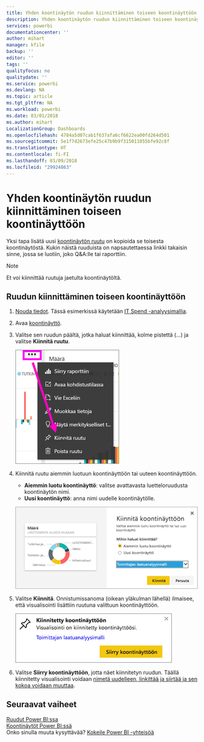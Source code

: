 ```yaml
---
title: Yhden koontinäytön ruudun kiinnittäminen toiseen koontinäyttöön
description: Yhden koontinäytön ruudun kiinnittäminen toiseen koontinäyttöön
services: powerbi
documentationcenter: ''
author: mihart
manager: kfile
backup: ''
editor: ''
tags: ''
qualityfocus: no
qualitydate: ''
ms.service: powerbi
ms.devlang: NA
ms.topic: article
ms.tgt_pltfrm: NA
ms.workload: powerbi
ms.date: 03/01/2018
ms.author: mihart
LocalizationGroup: Dashboards
ms.openlocfilehash: 4784a5d07cab1f637afa6cf6622ea00fd264d501
ms.sourcegitcommit: 5e1f7d2673efe25c47b9b9f315011055bfe92c8f
ms.translationtype: HT
ms.contentlocale: fi-FI
ms.lasthandoff: 03/09/2018
ms.locfileid: "29924863"
---
```

# <a name="pin-a-tile-from-one-dashboard-to-another-dashboard"></a>Yhden koontinäytön ruudun kiinnittäminen toiseen koontinäyttöön
Yksi tapa lisätä uusi [koontinäytön ruutu](service-dashboard-tiles.md) on kopioida se toisesta koontinäytöstä. Kukin näistä ruuduista on napsautettaessa linkki takaisin sinne, jossa se luotiin, joko Q&A:lle tai raporttiin. 

> [!NOTE]
> Et voi kiinnittää ruutuja jaetulta koontinäytöltä.

## <a name="pin-a-tile-to-another-dashboard"></a>Ruudun kiinnittäminen toiseen koontinäyttöön
1. [Nouda tiedot](service-get-data.md). Tässä esimerkissä käytetään [IT Spend -analyysimallia](sample-it-spend.md).
2. Avaa [koontinäyttö](service-dashboards.md).
3. Valitse sen ruudun päältä, jotka haluat kiinnittää, kolme pistettä (...) ja valitse **Kiinnitä ruutu**.  
   
   ![kolmen pisteen valikko](media/service-pin-tile-to-another-dashboard/power-bi-pin-another-dash.png)
4. Kiinnitä ruutu aiemmin luotuun koontinäyttöön tai uuteen koontinäyttöön. 
   
   * **Aiemmin luotu koontinäyttö**: valitse avattavasta luetteloruudusta koontinäytön nimi.
   * **Uusi koontinäyttö**: anna nimi uudelle koontinäytölle.
   
   ![Kiinnitä koontinäyttöön -valintaikkuna](media/service-pin-tile-to-another-dashboard/pbi_pintoanotherdash.png)
5. Valitse **Kiinnitä**.
   Onnistumissanoma (oikean yläkulman lähellä) ilmaisee, että visualisointi lisättiin ruutuna valittuun koontinäyttöön.
   
   ![Kiinnitetty koontinäyttöön -ikkuna](media/service-pin-tile-to-another-dashboard/power-bi-pin-success.png)
6. Valitse **Siirry koontinäyttöön**, jotta näet kiinnitetyn ruudun. Täällä kiinnitetty visualisointi voidaan [nimetä uudelleen, linkittää ja siirtää ja sen kokoa voidaan muuttaa](service-dashboard-edit-tile.md).

## <a name="next-steps"></a>Seuraavat vaiheet
[Ruudut Power BI:ssa](service-dashboard-tiles.md)  
[Koontinäytöt Power BI:ssä](service-dashboards.md)  
Onko sinulla muuta kysyttävää? [Kokeile Power BI -yhteisöä](http://community.powerbi.com/)

